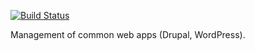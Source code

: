 [![Build Status](https://travis-ci.org/Appdynamics/python-webappman.png?branch=develop)](https://travis-ci.org/Appdynamics/python-webappman)

Management of common web apps (Drupal, WordPress).
